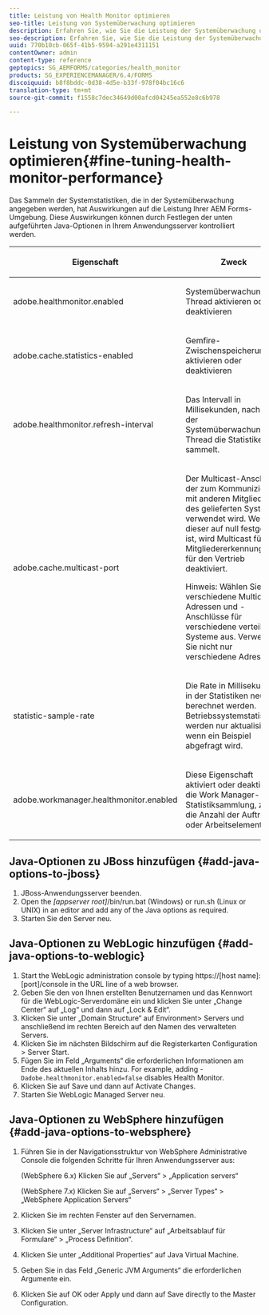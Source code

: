 ```yaml
---
title: Leistung von Health Monitor optimieren
seo-title: Leistung von Systemüberwachung optimieren
description: Erfahren Sie, wie Sie die Leistung der Systemüberwachung optimieren.
seo-description: Erfahren Sie, wie Sie die Leistung der Systemüberwachung optimieren.
uuid: 770b10cb-065f-41b5-9594-a291e4311151
contentOwner: admin
content-type: reference
geptopics: SG_AEMFORMS/categories/health_monitor
products: SG_EXPERIENCEMANAGER/6.4/FORMS
discoiquuid: b8f8bddc-0d38-4d5e-b33f-978f04bc16c6
translation-type: tm+mt
source-git-commit: f1558c7dec34649d00afcd04245ea552e8c6b978

---
```



# Leistung von Systemüberwachung optimieren{#fine-tuning-health-monitor-performance}

Das Sammeln der Systemstatistiken, die in der Systemüberwachung angegeben werden, hat Auswirkungen auf die Leistung Ihrer AEM Forms-Umgebung. Diese Auswirkungen können durch Festlegen der unten aufgeführten Java-Optionen in Ihrem Anwendungsserver kontrolliert werden.

<table> 
 <thead> 
  <tr> 
   <th><p>Eigenschaft</p></th> 
   <th><p>Zweck</p></th> 
   <th><p>Standardwert</p></th> 
  </tr> 
 </thead> 
 <tbody>
  <tr> 
   <td><p>adobe.healthmonitor.enabled</p></td> 
   <td><p>Systemüberwachung-Thread aktivieren oder deaktivieren</p></td> 
   <td><p>true</p></td> 
  </tr> 
  <tr> 
   <td><p>adobe.cache.statistics-enabled</p></td> 
   <td><p>Gemfire-Zwischenspeicherung aktivieren oder deaktivieren</p></td> 
   <td><p>true</p></td> 
  </tr> 
  <tr> 
   <td><p>adobe.healthmonitor.refresh-interval</p></td> 
   <td><p>Das Intervall in Millisekunden, nach dem der Systemüberwachung-Thread die Statistiken sammelt.</p></td> 
   <td><p>10 Minuten (600.000 Millisekunden)</p></td> 
  </tr> 
  <tr> 
   <td><p>adobe.cache.multicast-port</p></td> 
   <td><p>Der Multicast-Anschluss, der zum Kommunizieren mit anderen Mitgliedern des gelieferten Systems verwendet wird. Wenn dieser auf null festgelegt ist, wird Multicast für die Mitgliedererkennung und für den Vertrieb deaktiviert. </p><p>Hinweis: Wählen Sie verschiedene Multicast-Adressen und -Anschlüsse für verschiedene verteilte Systeme aus. Verwenden Sie nicht nur verschiedene Adressen.</p></td> 
   <td><p>Kein Standardwert. Gültige Werte reichen von 0 bis 65535.</p></td> 
  </tr> 
  <tr> 
   <td><p>statistic-sample-rate</p></td> 
   <td><p>Die Rate in Millisekunden, in der Statistiken neu berechnet werden. Betriebssystemstatistiken werden nur aktualisiert, wenn ein Beispiel abgefragt wird.</p></td> 
   <td><p>600000</p></td> 
  </tr> 
  <tr> 
   <td><p>adobe.workmanager.healthmonitor.enabled</p></td> 
   <td><p>Diese Eigenschaft aktiviert oder deaktiviert die Work Manager-Statistiksammlung, z. B. die Anzahl der Aufträge oder Arbeitselemente.</p></td> 
   <td><p>true</p></td> 
  </tr> 
 </tbody> 
</table>

## Java-Optionen zu JBoss hinzufügen {#add-java-options-to-jboss}

1. JBoss-Anwendungsserver beenden.
1. Open the *[appserver root]*/bin/run.bat (Windows) or run.sh (Linux or UNIX) in an editor and add any of the Java options as required.
1. Starten Sie den Server neu.

## Java-Optionen zu WebLogic hinzufügen {#add-java-options-to-weblogic}

1. Start the WebLogic administration console by typing https://[host name]:[port]/console in the URL line of a web browser.
1. Geben Sie den von Ihnen erstellten Benutzernamen und das Kennwort für die WebLogic-Serverdomäne ein und klicken Sie unter „Change Center“ auf „Log“ und dann auf „Lock &amp; Edit“.
1. Klicken Sie unter „Domain Structure“ auf Environment> Servers und anschließend im rechten Bereich auf den Namen des verwalteten Servers.
1. Klicken Sie im nächsten Bildschirm auf die Registerkarten Configuration > Server Start.
1. Fügen Sie im Feld „Arguments“ die erforderlichen Informationen am Ende des aktuellen Inhalts hinzu. For example, adding - `Dadobe.healthmonitor.enabled=false` disables Health Monitor.
1. Klicken Sie auf Save und dann auf Activate Changes.
1. Starten Sie WebLogic Managed Server neu.

## Java-Optionen zu WebSphere hinzufügen {#add-java-options-to-websphere}

1. Führen Sie in der Navigationsstruktur von WebSphere Administrative Console die folgenden Schritte für Ihren Anwendungsserver aus:

   (WebSphere 6.x) Klicken Sie auf „Servers“ > „Application servers“

   (WebSphere 7.x) Klicken Sie auf „Servers“ > „Server Types“ > „WebSphere Application Servers“

1. Klicken Sie im rechten Fenster auf den Servernamen.
1. Klicken Sie unter „Server Infrastructure“ auf „Arbeitsablauf für Formulare“ > „Process Definition“.
1. Klicken Sie unter „Additional Properties“ auf Java Virtual Machine.
1. Geben Sie in das Feld „Generic JVM Arguments“ die erforderlichen Argumente ein.
1. Klicken Sie auf OK oder Apply und dann auf Save directly to the Master Configuration.


